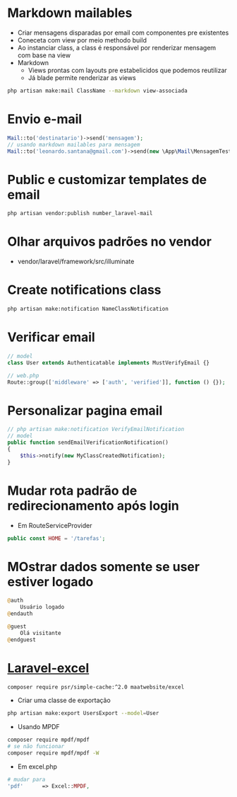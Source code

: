 # Markdown mailables
- Criar mensagens disparadas por email com componentes pre existentes
- Coneceta com view por meio methodo build
- Ao instanciar class, a class é responsável por renderizar mensagem com base na view
- Markdown
    - Views prontas com layouts pre estabelicidos que podemos reutilizar
    - Já blade permite renderizar as views
```sh
php artisan make:mail ClassName --markdown view-associada
```

# Envio e-mail
```php
Mail::to('destinatario')->send('mensagem');
// usando markdown mailables para mensagem
Mail::to('leonardo.santana@gmail.com')->send(new \App\Mail\MensagemTesteMail());
```

# Public e customizar templates de email
```sh
php artisan vendor:publish number_laravel-mail
```

# Olhar arquivos padrões no vendor
- vendor/laravel/framework/src/illuminate
# Create notifications class
```sh
php artisan make:notification NameClassNotification
```

# Verificar email
```php
// model
class User extends Authenticatable implements MustVerifyEmail {}

// web.php
Route::group(['middleware' => ['auth', 'verified']], function () {});
```

# Personalizar pagina email
```php
// php artisan make:notification VerifyEmailNotification
// model 
public function sendEmailVerificationNotification()
{
    $this->notify(new MyClassCreatedNotification);
}
```

# Mudar rota padrão de redirecionamento após login
- Em RouteServiceProvider
```php
public const HOME = '/tarefas';
```

# MOstrar dados somente se user estiver logado
```php
@auth
    Usuário logado
@endauth

@guest
    Olá visitante
@endguest
```

# [Laravel-excel](https://laravel-excel.com/)
```sh
composer require psr/simple-cache:^2.0 maatwebsite/excel
```

- Criar uma classe de exportação
```sh
php artisan make:export UsersExport --model=User
```

- Usando MPDF
```sh
composer require mpdf/mpdf
# se não funcionar
composer require mpdf/mpdf -W
```

- Em excel.php
```php
# mudar para 
'pdf'      => Excel::MPDF,
```
